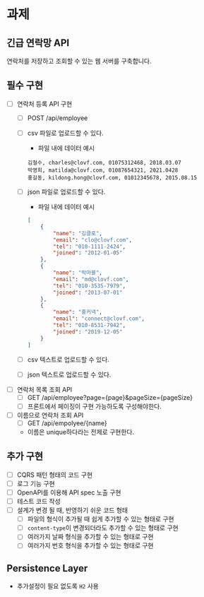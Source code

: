 # 과제

## 긴급 연락망 API

연락처를 저장하고 조회할 수 있는 웹 서버를 구축합니다.

## 필수 구현

- [ ]  연락처 등록 API 구현
    - [ ]  POST /api/employee
    - [ ]  csv 파일로 업로드할 수 있다.
        - 파일 내에 데이터 예시

       ```
       김철수, charles@clovf.com, 01075312468, 2018.03.07
       박영희, matilda@clovf.com, 01087654321, 2021.0428
       홍길동, kildong.hong@clovf.com, 01012345678, 2015.08.15
       ```

    - [ ]  json 파일로 업로드할 수 있다.
        - 파일 내에 데이터 예시

       ```json
       [
           {
               "name": "김클로",
               "email": "clo@clovf.com",
               "tel": "010-1111-2424",
               "joined": "2012-01-05"
           },
           {
               "name": "박마블",
               "email": "md@clovf.com",
               "tel": "010-3535-7979",
               "joined": "2013-07-01"
           },
           {
               "name": "홍커넥",
               "email": "connect@clovf.com",
               "tel": "010-8531-7942",
               "joined": "2019-12-05"
           }
       ]
       ```

    - [ ]  csv 텍스트로 업로드할 수 있다.
    - [ ]  json 텍스트로 업로드할 수 있다.
- [ ]  연락처 목록 조회 API
    - [ ]  GET /api/employee?page={page}&pageSize={pageSize}
    - [ ]  프론트에서 페이징이 구현 가능하도록 구성해야한다.
- [ ]  이름으로 연락처 조회 API
    - [ ]  GET /api/empolyee/{name}
    - 이름은 unique하다라는 전제로 구현한다.

## 추가 구현

- [ ]  CQRS 패턴 형태의 코드 구현
- [ ]  로그 기능 구현
- [ ]  OpenAPI를 이용해 API spec 노출 구현
- [ ]  테스트 코드 작성
- [ ]  설계가 변경 될 때, 반영하기 쉬운 코드 형태
    - [ ]  파일의 형식이 추가될 때 쉽게 추가할 수 있는 형태로 구현
    - [ ]  `content-type`이 변경되더라도 추가할 수 있는 형태로 구현
    - [ ]  여러가지 날짜 형식을 추가할 수 있는 형태로 구현
    - [ ]  여러가지 번호 형식을 추가할 수 있는 형태로 구현

## Persistence Layer

- 추가설정이 필요 없도록 `H2` 사용
